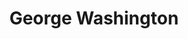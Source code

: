 ---
title: "George Washington"
hashtag: "george-washington"
born-on: 1732-02-22
died-on: 1799-12-14
layout: hashtag
related:
  - Washington
tags:
  - American
  - Politician
  - President
  - Human Being
  - dead at the moment
---